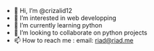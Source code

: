 - 👋 Hi, I’m @crizalid12
- 👀 I’m interested in web developping 
- 🌱 I’m currently learning python
- 💞️ I’m looking to collaborate on python projects
- 📫 How to reach me :
  email: riad@riad.me

<!---
crizalid12/crizalid12 is a ✨ special ✨ repository because its `README.md` (this file) appears on your GitHub profile.
You can click the Preview link to take a look at your changes.
--->
